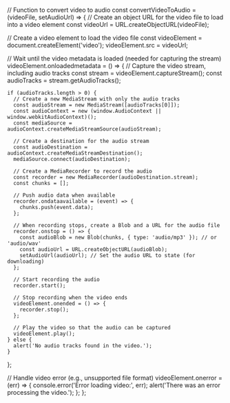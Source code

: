 // Function to convert video to audio
const convertVideoToAudio = (videoFile, setAudioUrl) => {
  // Create an object URL for the video file to load into a video element
  const videoUrl = URL.createObjectURL(videoFile);

  // Create a video element to load the video file
  const videoElement = document.createElement('video');
  videoElement.src = videoUrl;

  // Wait until the video metadata is loaded (needed for capturing the stream)
  videoElement.onloadedmetadata = () => {
    // Capture the video stream, including audio tracks
    const stream = videoElement.captureStream();
    const audioTracks = stream.getAudioTracks();

    if (audioTracks.length > 0) {
      // Create a new MediaStream with only the audio tracks
      const audioStream = new MediaStream([audioTracks[0]]);
      const audioContext = new (window.AudioContext || window.webkitAudioContext)();
      const mediaSource = audioContext.createMediaStreamSource(audioStream);

      // Create a destination for the audio stream
      const audioDestination = audioContext.createMediaStreamDestination();
      mediaSource.connect(audioDestination);

      // Create a MediaRecorder to record the audio
      const recorder = new MediaRecorder(audioDestination.stream);
      const chunks = [];

      // Push audio data when available
      recorder.ondataavailable = (event) => {
        chunks.push(event.data);
      };

      // When recording stops, create a Blob and a URL for the audio file
      recorder.onstop = () => {
        const audioBlob = new Blob(chunks, { type: 'audio/mp3' }); // or 'audio/wav'
        const audioUrl = URL.createObjectURL(audioBlob);
        setAudioUrl(audioUrl); // Set the audio URL to state (for downloading)
      };

      // Start recording the audio
      recorder.start();

      // Stop recording when the video ends
      videoElement.onended = () => {
        recorder.stop();
      };

      // Play the video so that the audio can be captured
      videoElement.play();
    } else {
      alert('No audio tracks found in the video.');
    }
  };

  // Handle video error (e.g., unsupported file format)
  videoElement.onerror = (err) => {
    console.error('Error loading video:', err);
    alert('There was an error processing the video.');
  };
};
